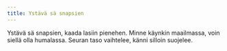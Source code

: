 ```yaml
---
title: Ystävä sä snapsien
---
```


Ystävä sä snapsien,
kaada lasiin pienehen.
Minne käynkin maailmassa,
voin siellä olla humalassa.
Seuran taso vaihtelee,
känni silloin suojelee.